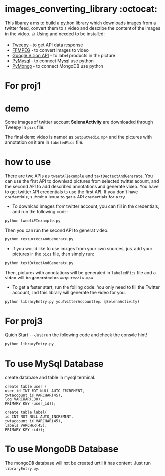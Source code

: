 # images_converting_library :octocat:

This libaray aims to build a python library which downloads images from a twitter feed, convert them to a video and describe the content of the images in the video. :+1:
Using and needed to be installed:
  - [Tweepy](http://docs.tweepy.org/en/v3.5.0/)  - to get API data response
  - [FFMPEG](https://www.ffmpeg.org/) - to convert images to video
  - [Google Vision API](https://cloud.google.com/vision/) - to label products in the picture
  - [PyMysql](https://pymysql.readthedocs.io/en/latest/user/examples.html) - to connect Mysql use python
  - [PyMongo](https://api.mongodb.com/python/current/) - to connect MongoDB use python

# For proj1
# demo 
Some images of twitter account **SelenaActivity** are downloaded through Tweepy in ```pics``` file.

The final demo video is named as ```outputVedio.mp4``` and the pictures with annotation on it are in  ```labeledPics``` file.



# how to use
There are two APIs as ```tweetAPIexample``` and ```textDectectAndGenerate```. You can use the first API to download pictures from selected twitter acount, and the second API to add described annotations and generate video. You have to get twitter API credentials to use the first API. If you don't have credentials, submit a issue to get a API credentials for a try. 


* To download images from twitter account, you can fill in the credentials, and run the following code:
```python
python tweetAPIexample.py
```
  Then you can run the second API to generat video. 
```python
python textDetectAndGenerate.py
```
* If you would like to use images from your own sources, just add your pictures in the ```pics``` file, then simply run:
```python
python textDetectAndGenerate.py
```
  Then, pictures with annotations will be generated in ```labeledPics``` file and a video will be generated as ```outputVedio.mp4```
  
* To get a faster start, run the folling code. You only need to fill the Twitter account, and this library will generate the video for you.  
```python
python libraryEntry.py youTwitterAccount(eg. @SelenaActivity)
```
# For proj3
Quich Start -- Just run the following code and check the console hint!
```python
python libraryEntry.py
```
# To use MySql Database
create database and table in mysql terminal.
```
create table user ( 
user_id INT NOT NULL AUTO_INCREMENT, 
twtaccount_id VARCHAR(45),
log VARCHAR(100), 
PRIMARY KEY (user_id));

create table label(
id INT NOT NULL AUTO_INCREMENT, 
twtaccount_id VARCHAR(45), 
labels VARCHAR(45),
PRIMARY KEY (id));

```

# To use MongoDB Database
The mongoDB database will not be created until it has content! Just run ```libraryEntry.py```.


 


